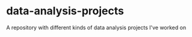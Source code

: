 # data-analysis-projects
A repository with different kinds of data analysis projects I've worked on
